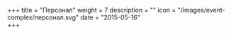 +++
title = "Персонал"
weight = 7
description = ""
icon = "/images/event-complex/персонал.svg"
date = "2015-05-16"  
+++

